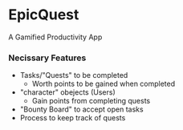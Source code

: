 # EpicQuest
A Gamified Productivity App

### Necissary Features

- Tasks/"Quests" to be completed
  - Worth points to be gained when completed
- "character" obejects (Users)
  - Gain points from completing quests
- "Bounty Board" to accept open tasks
- Process to keep track of quests
